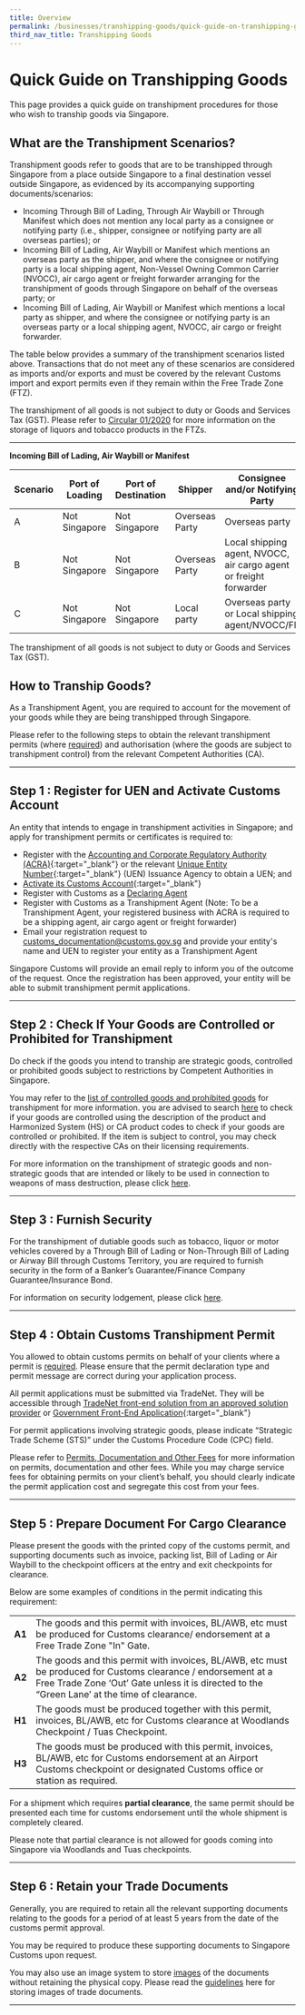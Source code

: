```yaml
---
title: Overview
permalink: /businesses/transhipping-goods/quick-guide-on-transhipping-goods/
third_nav_title: Transhipping Goods
---
```

# Quick Guide on Transhipping Goods

This page provides a quick guide on transhipment procedures for those who wish to tranship goods via Singapore.

## What are the Transhipment Scenarios?

Transhipment goods refer to goods that are to be transhipped through Singapore from a place outside Singapore to a final destination vessel outside Singapore, as evidenced by its accompanying supporting documents/scenarios:

-   Incoming Through Bill of Lading, Through Air Waybill or Through Manifest which does not mention any local party as a consignee or notifying party (i.e., shipper, consignee or notifying party are all overseas parties); or
-   Incoming Bill of Lading, Air Waybill or Manifest which mentions an overseas party as the shipper, and where the consignee or notifying party is a local shipping agent, Non-Vessel Owning Common Carrier (NVOCC), air cargo agent or freight forwarder arranging for the transhipment of goods through Singapore on behalf of the overseas party; or
-   Incoming Bill of Lading, Air Waybill or Manifest which mentions a local party as shipper, and where the consignee or notifying party is an overseas party or a local shipping agent, NVOCC, air cargo or freight forwarder.

The table below provides a summary of the transhipment scenarios listed above. Transactions that do not meet any of these scenarios are considered as imports and/or exports and must be covered by the relevant Customs import and export permits even if they remain within the Free Trade Zone (FTZ).

The transhipment of all goods is not subject to duty or Goods and Services Tax (GST). Please refer to  [Circular 01/2020](/news-and-media/circulars/circular012020ver1.pdf)  for more information on the storage of liquors and tobacco products in the FTZs.

***

**Incoming Bill of Lading, Air Waybill or Manifest**

| Scenario  | Port of Loading | Port of Destination | Shipper | Consignee and/or Notifying Party |
|--|--|--|--|--|
| A | Not Singapore | Not Singapore | Overseas Party | Overseas party |
| B | Not Singapore | Not Singapore | Overseas Party | Local shipping agent, NVOCC, air cargo agent or freight forwarder |
| C | Not Singapore | Not Singapore | Local party | Overseas party or Local shipping agent/NVOCC/FF |

The transhipment of all goods is not subject to duty or Goods and Services Tax (GST).

## How to Tranship Goods?

As a Transhipment Agent, you are required to account for the movement of your goods while they are being transhipped through Singapore.

Please refer to the following steps to obtain the relevant transhipment permits (where  [required](/businesses/transhipping-goods/transhipment-procedures/types-of-transhipment-permits)) and authorisation (where the goods are subject to transhipment control) from the relevant Competent Authorities (CA).

***

## Step 1 : Register for UEN and Activate Customs Account
An entity that intends to engage in transhipment activities in Singapore; and apply for transhipment permits or certificates is required to:

-   Register with the  [Accounting and Corporate Regulatory Authority (ACRA)](http://www.acra.gov.sg/){:target="_blank"} or the relevant  [Unique Entity Number](http://www.uen.gov.sg/){:target="_blank"} (UEN) Issuance Agency to obtain a UEN; and
-   [Activate its Customs Account](https://www.tradenet.gov.sg/TN41EFORM/tds/sp/splogin.do?action=init_acct){:target="_blank"}
-   Register with Customs as a  [Declaring Agent](/businesses/new-traders-and-registration-services/registration-services/apply-update-renew-terminate-declaring-agent-account-and-declarant)
-   Register with Customs as a Transhipment Agent (Note: To be a Transhipment Agent, your registered business with ACRA is required to be a shipping agent, air cargo agent or freight forwarder)
-   Email your registration request to customs_documentation@customs.gov.sg and provide your entity's name and UEN to register your entity as a Transhipment Agent

Singapore Customs will provide an email reply to inform you of the outcome of the request. Once the registration has been approved, your entity will be able to submit transhipment permit applications.

***

## Step 2 : Check If Your Goods are Controlled or Prohibited for Transhipment

Do check if the goods you intend to tranship are strategic goods, controlled or prohibited goods subject to restrictions by Competent Authorities in Singapore.
    
   You may refer to the  [list of controlled goods and prohibited goods](/businesses/transhipping-goods/controlled-and-prohibited-goods-for-transhipment) for transhipment for more information. you are advised to search  [here](https://www.tradenet.gov.sg/tradenet/portlets/search/searchHSCA/searchInitHSCA.do) to check if your goods are controlled using the description of the product and Harmonized System (HS) or CA product codes to check if your goods are controlled or prohibited. If the item is subject to control, you may check directly with the respective CAs on their licensing requirements.
    
   For more information on the transhipment of strategic goods and non-strategic goods that are intended or likely to be used in connection to weapons of mass destruction, please click [here](/businesses/strategic-goods-control/overview).

***

## Step 3 : Furnish Security 

For the transhipment of dutiable goods such as tobacco, liquor or motor vehicles covered by a Through Bill of Lading or Non-Through Bill of Lading or Airway Bill through Customs Territory, you are required to furnish security in the form of a Banker’s Guarantee/Finance Company Guarantee/Insurance Bond.

For information on security lodgement, please click  [here](/businesses/new-traders-and-registration-services/registration-services/security-lodgement).

***

## Step 4 : Obtain Customs Transhipment Permit

You allowed to obtain customs permits on behalf of your clients where a permit is  [required](/businesses/transhipping-goods/transhipment-procedures/types-of-transhipment-permits). Please ensure that the permit declaration type and permit message are correct during your application process.

All permit applications must be submitted via TradeNet. They will be accessible through [TradeNet front-end solution from an approved solution provider](/businesses/national-single-window/overview/TradeNet-Solution-Providers) or [Government Front-End Application](https://www.tradenet.gov.sg/tradenet/login.portal){:target="_blank"}

For permit applications involving strategic goods, please indicate “Strategic Trade Scheme (STS)” under the Customs Procedure Code (CPC) field.

Please refer to [Permits, Documentation and Other Fees](https://www.customs.gov.sg/businesses/valuation-duties-taxes-fees/permits-documentation-and-other-fees/) for more information on permits, documentation and other fees. While you may charge service fees for obtaining permits on your client’s behalf, you should clearly indicate the permit application cost and segregate this cost from your fees.

***

## Step 5 : Prepare Document For Cargo Clearance 

Please present the goods with the printed copy of the customs permit, and supporting documents such as invoice, packing list, Bill of Lading or Air Waybill to the checkpoint officers at the entry and exit checkpoints for clearance.

Below are some examples of conditions in the permit indicating this requirement:

|  |  |
|--|--|
| **A1** | The goods and this permit with invoices, BL/AWB, etc must be produced for Customs clearance/ endorsement at a Free Trade Zone "In" Gate. |
| **A2** | The goods and this permit with invoices, BL/AWB, etc must be produced for Customs clearance / endorsement at a Free Trade Zone ‘Out’ Gate unless it is directed to the “Green Lane’ at the time of clearance. |
| **H1** | The goods must be produced together with this permit, invoices, BL/AWB, etc for Customs clearance at Woodlands Checkpoint / Tuas Checkpoint. |
| **H3** | The goods must be produced with this permit, invoices, BL/AWB, etc for Customs endorsement at an Airport Customs checkpoint or designated Customs office or station as required. |

For a shipment which requires  **partial clearance**, the same permit should be presented each time for customs endorsement until the whole shipment is completely cleared.

Please note that partial clearance is not allowed for goods coming into Singapore via Woodlands and Tuas checkpoints.

***

## Step 6 : Retain your Trade Documents 

Generally, you are required to retain all the relevant supporting documents relating to the goods for a period of at least 5 years from the date of the customs permit approval.

You may be required to produce these supporting documents to Singapore Customs upon request.

You may also use an image system to store [images](/files/businesses/Customs-guide-on-keeping-and-maintaining-records-in-image-system.pdf) of the documents without retaining the physical copy. Please read the  [guidelines](/news-and-media/notices/46_Notice_05_2015_Ver1.pdf) here for storing images of trade documents.

***